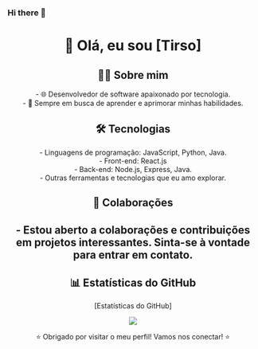 ### Hi there 👋

<!--
**tirsoalc/tirsoalc** is a ✨ _special_ ✨ repository because its `README.md` (this file) appears on your GitHub profile.

Here are some ideas to get you started:

- 🔭 I’m currently working on ...
- 🌱 I’m currently learning ...
- 👯 I’m looking to collaborate on ...
- 🤔 I’m looking for help with ...
- 💬 Ask me about ...
- 📫 How to reach me: ...
- 😄 Pronouns: ...
- ⚡ Fun fact: ...
-->

<h1 align="center"> 👋 Olá, eu sou [Tirso] </h1>

<h2 align="center"> 👨‍💻 Sobre mim </h2>
<p align="center">
- 🌐 Desenvolvedor de software apaixonado por tecnologia.</br>
- 🚀 Sempre em busca de aprender e aprimorar minhas habilidades.
</p>

<h2 align="center">🛠️ Tecnologias </h2> 

<p align="center">
- Linguagens de programação: JavaScript, Python, Java.</br>
- Front-end: React.js</br>
- Back-end: Node.js, Express, Java.</br>
- Outras ferramentas e tecnologias que eu amo explorar.
</p>


<!--
## 📫 Como me encontrar
- LinkedIn: [Seu LinkedIn](link do seu LinkedIn)
- Twitter: [@SeuTwitter](link do seu Twitter)
- Site pessoal: [SeuSite](link do seu site)
-->

<h2 align="center">🤝 Colaborações<h2>
<p align="center"> - Estou aberto a colaborações e contribuições em projetos interessantes. Sinta-se à vontade para entrar em contato. </p>


<h2 align="center">📊 Estatísticas do GitHub</h2> 

<div align="center">
  <p>
    [Estatísticas do GitHub]
  </p>
  <img src="https://github-readme-stats.vercel.app/api?username=tirsoalc&show_icons=true&count_private=true&hide=prs,issues,contribs">
</div>

<p align="center">⭐️ Obrigado por visitar o meu perfil! Vamos nos conectar! ⭐️</p>
